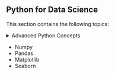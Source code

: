 ## Python for Data Science

This section contains the following topics:

<details>
    <summary> Advanced Python Concepts </summary>
    
  - Functional Programming in Python
  - Python Decorators
  - Python Generators
  - Python Iterators
  - Python Context Managers
  - Python Regular Expressions
  - Advanced OOP in Python
  - Python Multithreading
  - Python Multiprocessing
  - Python Networking
  - Python Database Programming
  - Testing in Python
  
</details>

- Numpy
- Pandas
- Matplotlib
- Seaborn
